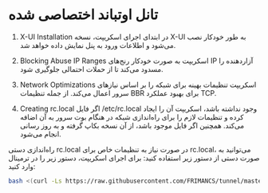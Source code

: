 # تانل اوتباند اختصاصی شده
1. X-UI Installation
در ابتدای اجرای اسکریپت، نسخه X-UI به طور خودکار نصب می‌شود و اطلاعات ورود به پنل نمایش داده خواهد شد.

2. Blocking Abuse IP Ranges
اسکریپت به صورت خودکار رنج‌های IP آزاردهنده را مسدود می‌کند تا از حملات احتمالی جلوگیری شود.

3. Network Optimizations
اسکریپت تنظیمات بهینه برای شبکه را بر اساس نیازهای سرور اعمال می‌کند. از جمله تنظیمات BBR برای بهبود عملکرد TCP.

4. Creating rc.local
اگر فایل /etc/rc.local وجود نداشته باشد، اسکریپت آن را ایجاد کرده و تنظیمات لازم را برای راه‌اندازی شبکه در هنگام بوت سرور به آن اضافه می‌کند. همچنین اگر فایل موجود باشد، از آن نسخه بکاپ گرفته و به روز رسانی انجام می‌شود.

راه‌اندازی دستی rc.local
در صورت نیاز به تنظیمات خاص برای rc.local، می‌توانید به صورت دستی از دستور زیر استفاده کنید:
برای اجرای اسکریپت، دستور زیر را در ترمینال وارد کنید:

```bash
bash <(curl -Ls https://raw.githubusercontent.com/FRIMANCS/tunnel/master/install.sh)

